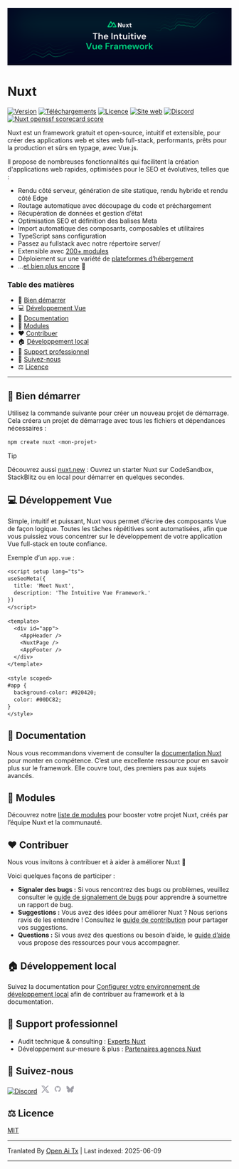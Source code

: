 [![Bannière Nuxt](https://raw.githubusercontent.com/nuxt/nuxt/main/.github/assets/banner.svg)](https://nuxt.com)

# Nuxt

<p>
  <a href="https://www.npmjs.com/package/nuxt"><img src="https://img.shields.io/npm/v/nuxt.svg?style=flat&colorA=18181B&colorB=28CF8D" alt="Version"></a>
  <a href="https://www.npmjs.com/package/nuxt"><img src="https://img.shields.io/npm/dm/nuxt.svg?style=flat&colorA=18181B&colorB=28CF8D" alt="Téléchargements"></a>
  <a href="https://github.com/nuxt/nuxt/tree/main/LICENSE"><img src="https://img.shields.io/github/license/nuxt/nuxt.svg?style=flat&colorA=18181B&colorB=28CF8D" alt="Licence"></a>
  <a href="https://nuxt.com"><img src="https://img.shields.io/badge/Nuxt%20Docs-18181B?logo=nuxt" alt="Site web"></a>
  <a href="https://chat.nuxt.dev"><img src="https://img.shields.io/badge/Nuxt%20Discord-18181B?logo=discord" alt="Discord"></a>
  <a href="https://securityscorecards.dev/"><img src="https://api.securityscorecards.dev/projects/github.com/nuxt/nuxt/badge" alt="Nuxt openssf scorecard score"></a>
</p>

Nuxt est un framework gratuit et open-source, intuitif et extensible, pour créer des applications web et sites web full-stack, performants, prêts pour la production et sûrs en typage, avec Vue.js.

Il propose de nombreuses fonctionnalités qui facilitent la création d'applications web rapides, optimisées pour le SEO et évolutives, telles que :
- Rendu côté serveur, génération de site statique, rendu hybride et rendu côté Edge
- Routage automatique avec découpage du code et préchargement
- Récupération de données et gestion d’état
- Optimisation SEO et définition des balises Meta
- Import automatique des composants, composables et utilitaires
- TypeScript sans configuration
- Passez au fullstack avec notre répertoire server/
- Extensible avec [200+ modules](https://nuxt.com/modules)
- Déploiement sur une variété de [plateformes d’hébergement](https://nuxt.com/deploy)
- ...[et bien plus encore](https://nuxt.com) 🚀

### Table des matières

- 🚀 [Bien démarrer](#getting-started)
- 💻 [Développement Vue](#vue-development)
- 📖 [Documentation](#documentation)
- 🧩 [Modules](#modules)
- ❤️  [Contribuer](#contribute)
- 🏠 [Développement local](#local-development)
- 🛟 [Support professionnel](#professional-support)
- 🔗 [Suivez-nous](#follow-us)
- ⚖️ [Licence](#license)

---

## <a name="getting-started">🚀 Bien démarrer</a>

Utilisez la commande suivante pour créer un nouveau projet de démarrage. Cela créera un projet de démarrage avec tous les fichiers et dépendances nécessaires :

```bash
npm create nuxt <mon-projet>
```

> [!TIP]
> Découvrez aussi [nuxt.new](https://nuxt.new) : Ouvrez un starter Nuxt sur CodeSandbox, StackBlitz ou en local pour démarrer en quelques secondes.

## <a name="vue-development">💻 Développement Vue</a>

Simple, intuitif et puissant, Nuxt vous permet d’écrire des composants Vue de façon logique. Toutes les tâches répétitives sont automatisées, afin que vous puissiez vous concentrer sur le développement de votre application Vue full-stack en toute confiance.

Exemple d’un `app.vue` :

```vue
<script setup lang="ts">
useSeoMeta({
  title: 'Meet Nuxt',
  description: 'The Intuitive Vue Framework.'
})
</script>

<template>
  <div id="app">
    <AppHeader />
    <NuxtPage />
    <AppFooter />
  </div>
</template>

<style scoped>
#app {
  background-color: #020420;
  color: #00DC82;
}
</style>
```

## <a name="documentation">📖 Documentation</a>

Nous vous recommandons vivement de consulter la [documentation Nuxt](https://nuxt.com/docs) pour monter en compétence. C’est une excellente ressource pour en savoir plus sur le framework. Elle couvre tout, des premiers pas aux sujets avancés.

## <a name="modules">🧩 Modules</a>

Découvrez notre [liste de modules](https://nuxt.com/modules) pour booster votre projet Nuxt, créés par l’équipe Nuxt et la communauté.

## <a name="contribute">❤️ Contribuer</a>

Nous vous invitons à contribuer et à aider à améliorer Nuxt 💚

Voici quelques façons de participer :
- **Signaler des bugs :** Si vous rencontrez des bugs ou problèmes, veuillez consulter le [guide de signalement de bugs](https://nuxt.com/docs/community/reporting-bugs) pour apprendre à soumettre un rapport de bug.
- **Suggestions :** Vous avez des idées pour améliorer Nuxt ? Nous serions ravis de les entendre ! Consultez le [guide de contribution](https://nuxt.com/docs/community/contribution) pour partager vos suggestions.
- **Questions :** Si vous avez des questions ou besoin d’aide, le [guide d’aide](https://nuxt.com/docs/community/getting-help) vous propose des ressources pour vous accompagner.

## <a name="local-development">🏠 Développement local</a>

Suivez la documentation pour [Configurer votre environnement de développement local](https://nuxt.com/docs/community/framework-contribution#setup) afin de contribuer au framework et à la documentation.

## <a name="professional-support">🛟 Support professionnel</a>

- Audit technique & consulting : [Experts Nuxt](https://nuxt.com/enterprise/support)
- Développement sur-mesure & plus : [Partenaires agences Nuxt](https://nuxt.com/enterprise/agencies)

## <a name="follow-us">🔗 Suivez-nous</a>

<p valign="center">
  <a href="https://go.nuxt.com/discord"><img width="20px" src="https://raw.githubusercontent.com/nuxt/nuxt/main/.github/assets/discord.svg" alt="Discord"></a>&nbsp;&nbsp;<a href="https://go.nuxt.com/x"><img width="20px" src="https://raw.githubusercontent.com/nuxt/nuxt/main/.github/assets/twitter.svg" alt="Twitter"></a>&nbsp;&nbsp;<a href="https://go.nuxt.com/github"><img width="20px" src="https://raw.githubusercontent.com/nuxt/nuxt/main/.github/assets/github.svg" alt="GitHub"></a>&nbsp;&nbsp;<a href="https://go.nuxt.com/bluesky"><img width="20px" src="https://raw.githubusercontent.com/nuxt/nuxt/main/.github/assets/bluesky.svg" alt="Bluesky"></a>
</p>

## <a name="license">⚖️ Licence</a>

[MIT](https://github.com/nuxt/nuxt/tree/main/LICENSE)



---


Tranlated By [Open Ai Tx](https://github.com/OpenAiTx/OpenAiTx) | Last indexed: 2025-06-09


---